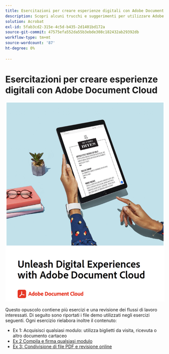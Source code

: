 ```yaml
---
title: Esercitazioni per creare esperienze digitali con Adobe Document Cloud
description: Scopri alcuni trucchi e suggerimenti per utilizzare Adobe Document Cloud
solution: Acrobat
exl-id: 5fab3cd2-315e-4c5d-b435-2d1401bd172a
source-git-commit: 47575efa552da55b3ebde308c182432ab29392db
workflow-type: tm+mt
source-wordcount: '87'
ht-degree: 0%

---
```


# Esercitazioni per creare esperienze digitali con Adobe Document Cloud

[![image](assets/rebrand.png)](assets/Unleash_Digital_Experiences_with_Adobe_Document_Cloud.pdf)

Questo opuscolo contiene più esercizi e una revisione dei flussi di lavoro interessati. Di seguito sono riportati i file demo utilizzati negli esercizi seguenti. Ogni esercizio rielabora inoltre il contenuto:

* Ex 1: Acquisisci qualsiasi modulo: utilizza biglietti da visita, ricevuta o altro documento cartaceo
* [Ex 2 Compila e firma qualsiasi modulo](assets/03_FillSignScan.zip)
* [Ex 3: Condivisione di file PDF e revisione online](assets/01_Review.zip)
